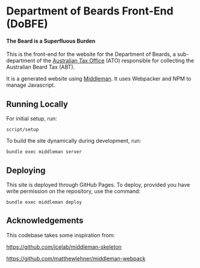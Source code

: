 # Department of Beards Front-End (DoBFE)
#### The Beard is a Superfluous Burden

This is the front-end for the website for the Department of Beards, a sub-department of the [Australian Tax Office](https://www.ato.gov.au/) (ATO) responsible for collecting the Australian Beard Tax (ABT).

It is a generated website using [Middleman](https://middlemanapp.com/). It uses Webpacker and NPM to manage Javascript.

## Running Locally

For initial setup, run:

```
script/setup
```

To build the site dynamically during development, run:

```
bundle exec middleman server
```

## Deploying

This site is deployed through GitHub Pages. To deploy, provided you have write permission on the repository, use the command:

```
bundle exec middleman deploy
```

## Acknowledgements

This codebase takes some inspiration from:

https://github.com/icelab/middleman-skeleton

https://github.com/matthewlehner/middleman-webpack
